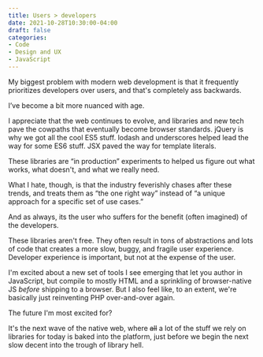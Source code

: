 ```yaml
---
title: Users > developers
date: 2021-10-28T10:30:00-04:00
draft: false
categories:
- Code
- Design and UX
- JavaScript
---
```


My biggest problem with modern web development is that it frequently prioritizes developers over users, and that's completely ass backwards.

I’ve become a bit more nuanced with age. 

I appreciate that the web continues to evolve, and libraries and new tech pave the cowpaths that eventually become browser standards. jQuery is why we got all the cool ES5 stuff. lodash and underscores helped lead the way for some ES6 stuff. JSX paved the way for template literals.

These libraries are “in production” experiments to helped us figure out what works, what doesn't, and what we really need.

What I hate, though, is that the industry feverishly chases after these trends, and treats them as “the one right way” instead of “a unique approach for a specific set of use cases.”

And as always, its the user who suffers for the benefit (often imagined) of the developers.

These libraries aren't free. They often result in tons of abstractions and lots of code that creates a more slow, buggy, and fragile user experience. Developer experience is important, but not at the expense of the user.

I'm excited about a new set of tools I see emerging that let you author in JavaScript, but compile to mostly HTML and a sprinkling of browser-native JS _before_ shipping to a browser. But I also feel like, to an extent, we're basically just reinventing PHP over-and-over again.

The future I'm most excited for? 

It's the next wave of the native web, where ~~all~~ a lot of the stuff we rely on libraries for today is baked into the platform, just before we begin the next slow decent into the trough of library hell.